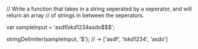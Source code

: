 // Write a function that takes in a string seperated by a seperator, and will return an array 
// of strings in between the seperators.

var sampleInput = 'asdf$lskd1234$asdo$$$';

stringDelimiter(sampleInput, '$');
// -> ['asdf', 'lskd1234', 'asdo']
